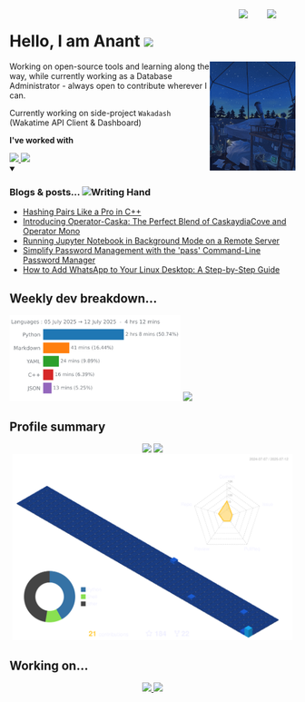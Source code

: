 <!-- Header 
<a href="https://github.com/Anant-mishra1729#gh-light-mode-only">
<img src="https://capsule-render.vercel.app/api?type=waving&height=200&text=Hey!%20I'm%20Anant%20Mishra&fontAlign=40&fontAlignY=30&color=0:41C5EA,50:65A4BD,100:133C64&animation=twinkling&fontSize=50&fontColor=ffffff&desc=Welcome%20to%20%my%20profile!&descSize=20&descAlignY=50&descAlign=75#gh-light-mode-only" alt="Header" width="100%" />
</a>

<a href="https://github.com/Anant-mishra1729#gh-dark-mode-only" width="30">
<img src="https://capsule-render.vercel.app/api?type=waving&height=200&text=Hey!%20I'm%20Anant%20Mishra&fontAlign=40&fontAlignY=30&color=0:243694,50:264778,100:427786&animation=twinkling&fontSize=50&fontColor=ffffff&desc=Welcome%20to%20%my%20profile!&descSize=20&descAlignY=50&descAlign=75#gh-dark-mode-only" alt="Header" width="100%" />
</a> -->


<!-- Header icons -->
<div>
 <!-- Day and Night icons -->
  <a href="https://github.com/settings/appearance#gh-light-mode-only">  
  <img src="https://raw.githubusercontent.com/Tarikul-Islam-Anik/Animated-Fluent-Emojis/master/Emojis/Travel%20and%20places/Sun%20with%20Face.png" width="50" align="right" />
  </a>

  <a href="https://github.com/settings/appearance#gh-dark-mode-only">
  <img src="https://raw.githubusercontent.com/Tarikul-Islam-Anik/Animated-Fluent-Emojis/master/Emojis/Travel%20and%20places/First%20Quarter%20Moon%20Face.png" width="50" align="right" />
  </a>
</div>



 

<!-- Introduction + Coffee -->
<h1> Hello, I am Anant <img src = "https://media3.giphy.com/media/ZDNQdzCUjIK9VNUE2c/giphy.webp" width = "70"/></h1>
<div align="left">

 <picture>
    <source media="(prefers-color-scheme: light)" srcset="https://images.squarespace-cdn.com/content/v1/5c4ece0e3917ee277d32eaf3/1570273077298-30G7YE5PFHJW058FFNNJ/summer-ani.gif" align="right" width="30%">
    <img src="images/astronomy.gif" width="30%" align="right" />
  </picture>

<!--   About me -->
Working on open-source tools and learning along the way, while currently working as a Database Administrator - always open to contribute wherever I can.

Currently working on side-project `Wakadash` (Wakatime API Client & Dashboard)


<!-- Programming languages -->

**I've worked with**

<a href="https://github.com/Anant-mishra1729#gh-light-mode-only">
<img src="https://skillicons.dev/icons?i=python,tensorflow,pytorch,r,rust,matlab,cpp,flask,react,html,css,mysql,linux,bash,git,neovim,&theme=light&perline=9" />
</a>
<a href="https://github.com/Anant-mishra1729#gh-dark-mode-only">
<img src="https://skillicons.dev/icons?i=python,tensorflow,pytorch,r,rust,matlab,cpp,flask,react,html,css,mysql,linux,bash,git,neovim,&theme=dark&perline=9" />
</a>


<details open>
<summary><h3> Blogs & posts... <img src="https://github.com/Tarikul-Islam-Anik/Animated-Fluent-Emojis/blob/master/Emojis/Hand%20gestures/Writing%20Hand%20Medium-Light%20Skin%20Tone.png?raw=true" alt="Writing Hand" width="35" height="35" /></h3></summary>
		  
<!-- BLOG-POST-LIST:START -->
- [Hashing Pairs Like a Pro in C++](https://dev.to/anantmishra1729/placeholder-contributor-3gb6)
- [Introducing Operator-Caska: The Perfect Blend of CaskaydiaCove and Operator Mono](https://dev.to/anantmishra1729/introducing-operator-caska-the-perfect-blend-of-caskaydiacove-and-operator-mono-4o0b)
- [Running Jupyter Notebook in Background Mode on a Remote Server](https://medium.com/@amishra1577/running-jupyter-notebook-in-background-mode-on-a-remote-server-64f1872cef6a?source=rss-b63f40c330a8------2)
- [Simplify Password Management with the &#39;pass&#39; Command-Line Password Manager](https://dev.to/anantmishra1729/simplify-password-management-with-the-pass-command-line-password-manager-2pbg)
- [How to Add WhatsApp to Your Linux Desktop: A Step-by-Step Guide](https://medium.com/@amishra1577/how-to-add-whatsapp-to-your-linux-desktop-a-step-by-step-guide-21276cbf23a9?source=rss-b63f40c330a8------2)
<!-- BLOG-POST-LIST:END -->

</details>
<!-- Wakatime -->
<h2>Weekly dev breakdown...</h2>
<img src="https://raw.githubusercontent.com/Anant-mishra1729/WakaDash/main/lang_stats.svg" width="60%"/>

<picture>
<source srcset="https://github-readme-stats.vercel.app/api/top-langs/?username=Anant-mishra1729&langs_count=10&hide_border=true&layout=compact&hide=jupyter%20notebook,html,css" media="(prefers-color-scheme: light)" width="36%" />
<img src="https://github-readme-stats.vercel.app/api/top-langs/?username=Anant-mishra1729&langs_count=10&theme=github_dark&layout=compact&hide_border=true&hide=jupyter%20notebook,html,css" width="36%" />
</picture>

<!-- Profile summary -->
<h2>Profile summary </h2>
<div align="center">
 <picture align = "left">
    <source srcset="https://github-readme-stats.vercel.app/api?username=Anant-mishra1729&show_icons=true&hide_border=true" media="(prefers-color-scheme: light)" width="49%" />
    <img src="https://github-readme-stats.vercel.app/api?username=Anant-mishra1729&show_icons=true&hide_border=true&theme=github_dark" width="49%" />
  </picture>
<picture align = "left">
    <source srcset="https://streak-stats.demolab.com/?user=Anant-mishra1729&hide_border=true" media="(prefers-color-scheme: light)" width="47%" />
    <img src="https://streak-stats.demolab.com/?user=Anant-mishra1729&hide_border=true&theme=dark&background=00000000" width="47%" />
</picture>
  <picture align = "right">
    <source media="(prefers-color-scheme: light)" srcset="images/profile-custom-season.svg" width = "98%">
    <img src="images/profile-custom-night-view.svg" width = "98%"/>
  </picture>

</div>

## Working on...

<div align = "center">

<!--<a href = "https://github.com/Anant-mishra1729/Neural-network-from-Scratch">
<picture>
  <source
    srcset="https://github-readme-stats-git-master-anant-mishra1729.vercel.app/api/pin/?username=Anant-mishra1729&repo=Neural-network-from-Scratch&theme=github_dark"
    media="(prefers-color-scheme: dark)"
  />
  <img src="https://github-readme-stats-git-master-anant-mishra1729.vercel.app/api/pin/?username=Anant-mishra1729&repo=Neural-network-from-Scratch" media="(prefers-color-scheme: light)"/>
</picture>
</a>

<a href = "https://github.com/Anant-mishra1729/Machine-Learning-Notebooks">
<picture>
  <source
    srcset="https://github-readme-stats-git-master-anant-mishra1729.vercel.app/api/pin/?username=Anant-mishra1729&repo=Machine-Learning-Notebooks&theme=github_dark"
    media="(prefers-color-scheme: dark)"
  />
  <img src="https://github-readme-stats-git-master-anant-mishra1729.vercel.app/api/pin/?username=Anant-mishra1729&repo=Machine-Learning-Notebooks" media="(prefers-color-scheme: light)"/>
</picture>
</a> -->
<a href = "https://github.com/Anant-mishra1729/Neural-network-from-Scratch">
<picture>
  <source
    srcset="https://github-readme-stats.vercel.app/api/pin/?username=Anant-mishra1729&repo=Neural-network-from-Scratch&theme=github_dark"
    media="(prefers-color-scheme: dark)"
  />
  <img src="https://github-readme-stats.vercel.app/api/pin/?username=Anant-mishra1729&repo=Neural-network-from-Scratch" media="(prefers-color-scheme: light)"/>
</picture>
</a>
<a href = "https://github.com/Anant-mishra1729/Machine-Learning-Notebooks">
<picture>
  <source
    srcset="https://github-readme-stats.vercel.app/api/pin/?username=Anant-mishra1729&repo=Machine-Learning-Notebooks&theme=github_dark"
    media="(prefers-color-scheme: dark)"
  />
  <img src="https://github-readme-stats.vercel.app/api/pin/?username=Anant-mishra1729&repo=Machine-Learning-Notebooks" media="(prefers-color-scheme: light)"/>
</picture>

</div>

<!--
<details>
<summary><h2>Holopin badges <img src = "https://em-content.zobj.net/source/microsoft-teams/337/t-rex_1f996.png" width = "35" height = "35"/></h2></summary>

[![An image of @amish1729's Holopin badges, which is a link to view their full Holopin profile](https://holopin.me/amish1729)](https://holopin.io/@amish1729)

</details>

-->

<!-- Diary -->
<!--<h4 align="left">From my diary, a glimpse into the universe ... </h4>

> "The starlight we see each night is a window to the past, a glimpse of the forgotten universe... <br>It holds within the secrets of creation, a tale etched into the very fabric of cosmos <br>frozen in time, waiting to be uncovered..."
-->

<!-- [![Typing SVG](https://readme-typing-svg.demolab.com?font=Fira+Code&size=16&pause=400&width=700&lines=This+readme+supports+theme+switching.;+Switch+from+light+to+dark+mode+or+vice+versa+and+see+the+magic+%F0%9F%A7%99)](https://git.io/typing-svg) -->


<!-- <b>I've pinned a few projects below, hope you like them... <img src="https://github.com/Tarikul-Islam-Anik/Animated-Fluent-Emojis/blob/master/Emojis/Hand%20gestures/Waving%20Hand%20Medium-Light%20Skin%20Tone.png?raw=true" alt="Waving Hand" width="35" height="35" /></b> -->

  <!-- Footer
<div>
  <a href="https://github.com/Anant-mishra1729#gh-light-mode-only">
  <img src="https://capsule-render.vercel.app/api?section=footer&type=waving&color=0:41C5EA,50:65A4BD,100:133C64#gh-light-mode-only" alt="Footer" width="100%" align = "left"/>
  </a>
  <a href="https://github.com/Anant-mishra1729#gh-dark-mode-only">
  <img src="https://capsule-render.vercel.app/api?section=footer&type=waving&color=0:243694,50:264778,100:427786" alt="Header" width="100%" align = "left"/>
  </a>
</div>
-->
